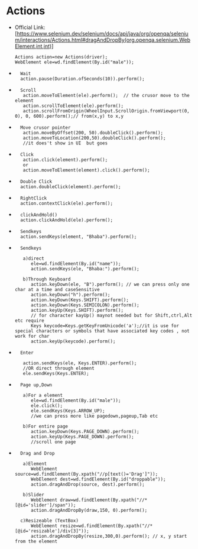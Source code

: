 # Actions  





*	Official Link:[https://www.selenium.dev/selenium/docs/api/java/org/openqa/selenium/interactions/Actions.html#dragAndDropBy(org.openqa.selenium.WebElement,int,int)]   
  	

		Actions action=new Actions(driver);
		WebElement ele=wd.findElement(By.id("male"));

*		Wait
		action.pause(Duration.ofSeconds(10)).perform();		
		
*		Scroll
		 action.moveToElement(ele).perform();  // the crusor move to the element
		 action.scrollToElement(ele).perform();   
		 action.scrollFromOrigin(WheelInput.ScrollOrigin.fromViewport(0, 0), 0, 600).perform();// from(x,y) to x,y

*		Move crusor pointer
		 action.moveByOffset(200, 50).doubleClick().perform(); 
		 action.moveToLocation(200,50).doubleClick().perform();			
		 //it does't show in UI  but goes
		
*		Click
		 action.click(element).perform();
		 or
		 action.moveToElement(element).click().perform();
		 
*		Double Click		 
		action.doubleClick(element).perform();

*		RightClick
		action.contextClick(ele).perform();

*		clickAndHold()  
		action.clickAndHold(ele).perform();		
		 
*		Sendkeys   
		action.sendKeys(element, "Bhaba").perform();	
		 
*		Sendkeys   

		 a)direct
			ele=wd.findElement(By.id("name"));
			action.sendKeys(ele, "Bhaba:").perform();   

		 b)Through Keyboard
			action.keyDown(ele, "B").perform(); // we can press only one char at a time and caseSensitive
			action.keyDown("h").perform();	
			action.keyDown(Keys.SHIFT).perform();
			action.keyDown(Keys.SEMICOLON).perform();
			action.keyUp(Keys.SHIFT).perform();
			// for character kayUp() maynot needed but for Shift,ctrl,Alt etc require
			Keys keycode=Keys.getKeyFromUnicode('a');//it is use for  special characters or symbols that have associated key codes , not work for char
			action.keyUp(keycode).perform();	
			
*		Enter   

		 action.sendKeys(ele, Keys.ENTER).perform();
		 //OR direct through element
		 ele.sendKeys(Keys.ENTER);	
			
*		Page up,Down   
  
		 a)For a element           
		    ele=wd.findElement(By.id("male"));
		    ele.click();
		    ele.sendKeys(Keys.ARROW_UP);
		    //we can press more like pagedown,pageup,Tab etc   

		 b)For entire page
		    action.keyDown(Keys.PAGE_DOWN).perform(); 
		    action.keyUp(Keys.PAGE_DOWN).perform(); 
		    //scroll one page						 	
		 
*		Drag and Drop	  
  
		 a)Element   
			WebElement source=wd.findElement(By.xpath("//p[text()='Drag']"));
			WebElement dest=wd.findElement(By.id("droppable")); 
			action.dragAndDrop(source, dest).perform();  
		 
   		 b)Slider   
			WebElement draw=wd.findElement(By.xpath("//*[@id='slider']/span"));
			action.dragAndDropBy(draw,150, 0).perform();  
  
		c)Resizeable (TextBox)   
			WebElement resize=wd.findElement(By.xpath("//*[@id='resizable']/div[3]"));
			action.dragAndDropBy(resize,300,0).perform(); // x, y start from the element   

			
				
		
 